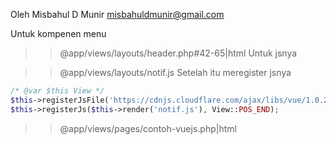 Oleh Misbahul D Munir <misbahuldmunir@gmail.com>

Untuk kompenen menu

>>@app/views/layouts/header.php#42-65|html
Untuk jsnya

>>@app/views/layouts/notif.js
Setelah itu meregister jsnya
```php
/* @var $this View */
$this->registerJsFile('https://cdnjs.cloudflare.com/ajax/libs/vue/1.0.26/vue.min.js');
$this->registerJs($this->render('notif.js'), View::POS_END);
```
>>@app/views/pages/contoh-vuejs.php|html

